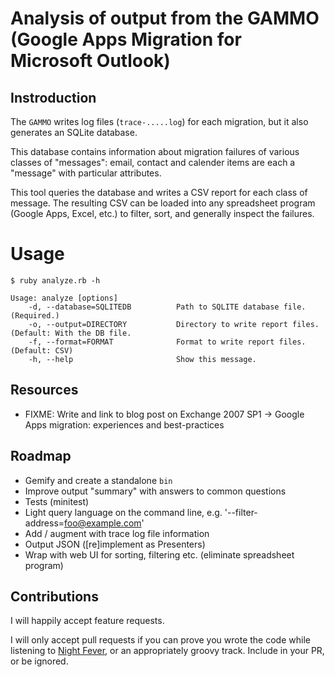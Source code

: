 # Analysis of output from the GAMMO (Google Apps Migration for Microsoft Outlook)

## Instroduction

The `GAMMO` writes log files (`trace-.....log`) for each migration, but
it also generates an SQLite database.

This database contains information about migration failures of various
classes of "messages": email, contact and calender items are each a
"message" with particular attributes.

This tool queries the database and writes a CSV report for each class
of message.  The resulting CSV can be loaded into any spreadsheet
program (Google Apps, Excel, etc.) to filter, sort, and generally
inspect the failures.

# Usage

```shell
$ ruby analyze.rb -h

Usage: analyze [options]
    -d, --database=SQLITEDB          Path to SQLITE database file.  (Required.)
    -o, --output=DIRECTORY           Directory to write report files.  (Default: With the DB file.
    -f, --format=FORMAT              Format to write report files.  (Default: CSV)
    -h, --help                       Show this message.
```

## Resources

* FIXME: Write and link to blog post on Exchange 2007 SP1 -> Google Apps migration: experiences and best-practices

## Roadmap

* Gemify and create a standalone `bin`
* Improve output "summary" with answers to common questions
* Tests (minitest)
* Light query language on the command line, e.g. '--filter-address=foo@example.com'
* Add / augment with trace log file information
* Output JSON ([re]implement as Presenters)
* Wrap with web UI for sorting, filtering etc. (eliminate spreadsheet program)


## Contributions

I will happily accept feature requests.

I will only accept pull requests if you can prove you wrote the code
while listening to [Night Fever](https://www.youtube.com/watch?v=hLaSNF-r2gk), or an appropriately groovy track.  Include in your PR, or be ignored.
